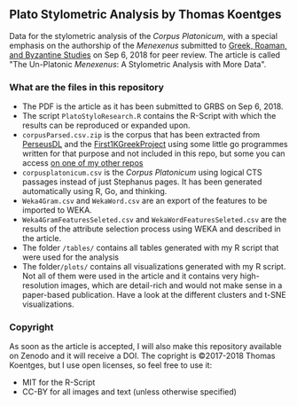 ## Plato Stylometric Analysis by Thomas Koentges

Data for the stylometric analysis of the _Corpus Platonicum_, with a special emphasis on the authorship of the _Menexenus_ submitted to [Greek, Roaman, and Byzantine Studies](https://grbs.library.duke.edu/index) on Sep 6, 2018 for peer review. The article is called "The Un-Platonic _Menexenus_: A Stylometric Analysis with More Data".

### What are the files in this repository

- The PDF is the article as it has been submitted to GRBS on Sep 6, 2018.
- The script `PlatoStyloResearch.R` contains the R-Script with which the results can be reproduced or expanded upon.
- `corpusParsed.csv.zip` is the corpus that has been extracted from [PerseusDL](http://opengreekandlatin.github.io/First1KGreek/) and the [First1KGreekProject](http://opengreekandlatin.github.io/First1KGreek/) using some little go programmes written for that purpose and not included in this repo, but some you can access [on one of my other repos](https://github.com/ThomasK81/TEItoCEX)
- `corpusplatonicum.csv` is the _Corpus Platonicum_ using logical CTS passages instead of just Stephanus pages. It has been generated automatically using R, Go, and thinking.
- `Weka4Gram.csv` and `WekaWord.csv` are an export of the features to be imported to WEKA.
- `Weka4GramFeaturesSeleted.csv` and `WekaWordFeaturesSeleted.csv` are the results of the attribute selection process using WEKA and described in the article.
- The folder `/tables/` contains all tables generated with my R script that were used for the analysis
- The folder`/plots/` contains all visualizations generated with my R script. Not all of them were used in the article and it contains very high-resolution images, which are detail-rich and would not make sense in a paper-based publication. Have a look at the different clusters and t-SNE visualizations. 

### Copyright
As soon as the article is accepted, I will also make this repository available on Zenodo and it will receive a DOI.
The copright is &copy;2017-2018 Thomas Koentges, but I use open licenses, so feel free to use it:
- MIT for the R-Script
- CC-BY for all images and text (unless otherwise specified)

